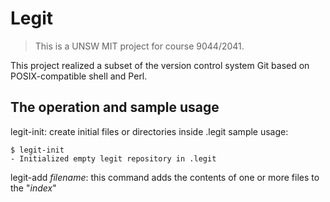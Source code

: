 # Legit
> This is a UNSW MIT project for course 9044/2041.

This project realized a subset of the version control system Git based on POSIX-compatible shell and Perl.

## The operation and sample usage

legit-init: create initial files or directories inside .legit
sample usage: 
```
$ legit-init
- Initialized empty legit repository in .legit
```

legit-add *filename*: this command adds the contents of one or more files to the "_index_"
